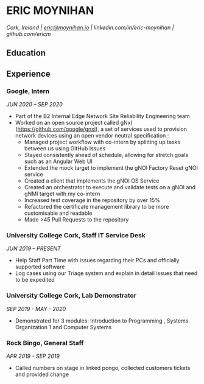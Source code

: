 # ERIC MOYNIHAN
*Cork, Ireland | eric@moynihan.io | linkedin.com/in/eric-moynihan | github.com/ericm*

## Education

## Experience

### Google, Intern 
*JUN 2020 – SEP 2020*
- Part of the B2 Internal Edge Network Site Reliability Engineering team
- Worked on an open source project called gNxI (https://github.com/google/gnxi), a set of services used to provision network devices using an open vendor neutral  specification :
  - Managed project workflow with co-intern by splitting up tasks between us using GitHub Issues
  - Stayed consistently ahead of schedule, allowing for stretch goals such as an Angular Web UI
  - Extended the mock target to implement the gNOI Factory Reset gNOI service
  - Created a client that implements the gNOI OS Service
  - Created an orchestrator to execute and validate tests on a gNOI and gNMI target with my co-intern
  - Increased test coverage in the repository by over 15%
  - Refactored the certificate management library to be more customisable and readable
  - Made >45 Pull Requests to the repository

### University College Cork, Staff IT Service Desk
*JUN 2019 – PRESENT*
- Help Staff Part Time with issues regarding their PCs and officially supported software
- Log cases using our Triage system and explain in detail issues that need to be expedited

### University College Cork, Lab Demonstrator
*SEP 2019 - MAY - 2020*
- Demonstrated for 3 modules: Introduction to Programming , Systems Organization 1 and Computer Systems 

### Rock Bingo, General Staff
*APR 2019 - SEP 2019*
- Called numbers on stage in linked pongo, collected customers tickets and provided change

